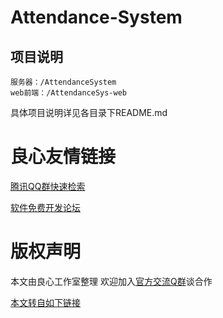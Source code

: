 # Attendance-System

## 项目说明
```
服务器：/AttendanceSystem
web前端：/AttendanceSys-web
```

具体项目说明详见各目录下README.md


 # 良心友情链接

[腾讯QQ群快速检索](http://u.720life.cn/s/8cf73f7c)

[软件免费开发论坛](http://u.720life.cn/s/bbb01dc0)

# 版权声明 

本文由良心工作室整理 欢迎加入[官方交流Q群](https://u.720life.cn/s/f2316816)谈合作

[本文转自如下链接](http://u.720life.cn/g/2e71d0f0a5c601172267ba20d3a43c6e7b84a1434535fac5ff72c42e86db9ec58cfb71a7d50dbf0124c717168eb4977431b3caec1a845d3f020530c867724beff93e501e6e5dad06eeb0d4ff80b65cc9)